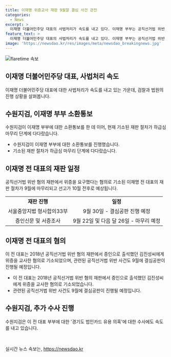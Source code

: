 ```yaml
---
title: 이재명 위증교사 재판 9월말 결심 사건 관전
categories:
  - News
excerpt: >
  이재명 더불어민주당 대표의 사법처리가 속도를 내고 있다. 이재명 부부는 공직선거법 위반 혐의로 기소돼 재판 절차가 9월에 마무리될 예정이다. 이 전 대표는 공직선거법 위반 및 허위사실 유포 혐의로 기소되었으며, 현재 마무리단계에 있다. 수원지검은 또한 경기도 법인카드 유용 의혹에 대한 수사에도 속도를 내고 있다. 
feature_text: >
  이재명 더불어민주당 대표의 사법처리가 속도를 내고 있다. 이재명 부부는 공직선거법 위반 혐의로 기소돼 재판 절차가 9월에 마무리될 예정이다. 이 전 대표는 공직선거법 위반 및 허위사실 유포 혐의로 기소되었으며, 현재 마무리단계에 있다. 수원지검은 또한 경기도 법인카드 유용 의혹에 대한 수사에도 속도를 내고 있다. 
image: 'https://newsdao.kr/res/images/meta/newsdao_breakingnews.jpg'
---
```


<p><img src="https://newsdao.kr/res/images/meta/newsdao_breakingnews.jpg" alt="flaretime 속보" /></p>

<h2>이재명 더불어민주당 대표, 사법처리 속도</h2>

<p data-ke-size="size16">이재명 더불어민주당 대표에 대한 사법처리가 속도를 내고 있는 가운데, 검찰과 법원의 진행 상황을 살펴봅니다.</p>

<h2 data-ke-size="size26">수원지검, 이재명 부부 소환통보</h2>

<p data-ke-size="size16">수원지검이 이재명 부부에 대한 소환통보를 한 데 이어, 현재 기소된 재판 절차가 하급심 마무리 단계에 다다랐습니다.</p>

<ul>
<li>수원지검이 이재명 부부에 대한 소환통보를 진행했습니다.</li>
<li>기소된 재판 절차가 하급심 마무리 단계에 다다랐습니다.</li>
</ul>

<h2 data-ke-size="size26">이재명 전 대표의 재판 일정</h2>

<p data-ke-size="size16">공직선거법 위반 혐의 재판에서 위증을 요구했다는 혐의로 기소된 이재명 전 대표의 재판 절차가 9월에 마무리되고 선고가 10월 전후로 예상됩니다.</p>

<table>
<tbody>
<tr>
<td style="text-align: center; height: 17px;"><b>재판 진행</b></td>
<td style="text-align: center; height: 17px;"><b>일정</b></td>
</tr>
<tr>
<td style="text-align: center; height: 17px;">서울중앙지법 형사합의33부</td>
<td style="text-align: center; height: 17px;">9월 30일 - 결심공판 진행 예정</td>
</tr>
<tr>
<td style="text-align: center; height: 17px;">증인신문 및 서증조사</td>
<td style="text-align: center; height: 17px;">9월 22일 및 다음 달 26일 - 마무리 예정</td>
</tr>
</tbody>
</table>

<h2 data-ke-size="size26">이재명 전 대표의 혐의</h2>

<p data-ke-size="size16">이 전 대표는 2018년 공직선거법 위반 혐의 재판에서 증인으로 출석했던 김진성씨에게 위증을 교사한 혐의로 기소되었으며, 관련된 공직선거법 위반 사건도 9월에 결심공판이 진행될 예정입니다.</p>

<ul>
<li>이 전 대표는 2018년 공직선거법 위반 혐의 재판에서 증인으로 출석했던 김진성씨에게 위증을 교사한 혐의로 기소되었습니다.</li>
<li>관련된 공직선거법 위반 사건도 9월에 결심공판이 진행될 예정입니다.</li>
</ul>

<h2 data-ke-size="size26">수원지검, 추가 수사 진행</h2>

<p data-ke-size="size16">수원지검은 이 전 대표 부부에 대한 '경기도 법인카드 유용 의혹'에 대한 수사에도 속도를 내고 있습니다.</p>

<p data-ke-size="size16">&nbsp;</p>
실시간 뉴스 속보는, <a href="https://newsdao.kr" rel="dofollow">https://newsdao.kr</a>


